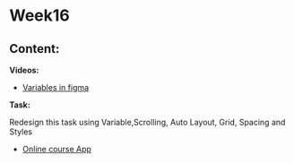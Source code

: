 # Week16

## Content:
**Videos:**

- [Variables in figma](https://youtu.be/a6w1_ZaVhVo?si=k8Rnctd_MvQCAHYL)

**Task:**

Redesign this task using Variable,Scrolling, Auto Layout, Grid, Spacing and Styles
- [Online course App](https://www.pinterest.com/pin/690317449164118246/)




